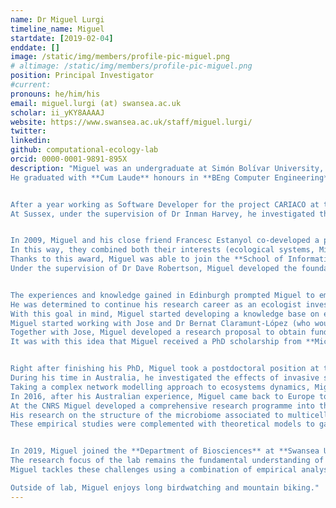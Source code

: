 ```yaml
---
name: Dr Miguel Lurgi
timeline_name: Miguel
startdate: [2019-02-04]
enddate: []
image: /static/img/members/profile-pic-miguel.png
# altimage: /static/img/members/profile-pic-miguel.png
position: Principal Investigator
#current:
pronouns: he/him/his
email: miguel.lurgi (at) swansea.ac.uk
scholar: ii_yKY8AAAAJ
website: https://www.swansea.ac.uk/staff/miguel.lurgi/
twitter: 
linkedin: 
github: computational-ecology-lab
orcid: 0000-0001-9891-895X
description: "Miguel was an undergraduate at Simón Bolívar University, where he worked in the Artificial Intelligence Group under the supervision of Dr. Hector Palacios on the development of a **Constraint Programming Language for C++**. 
He graduated with **Cum Laude** honours in **BEng Computer Engineering** in 2003.


After a year working as Software Developer for the project CARIACO at the Institute for Marine Sciences and Technologies of the Simón Bolívar University, he moved to Brighton, UK and completed an **MSc in Evolutionary and Adaptive Systems** at the **University of Sussex**. 
At Sussex, under the supervision of Dr Inman Harvey, he investigated the role of **classical conditioning in evolutionary robotics**, following thus his longstanding passion for bio-inspired computation and evolutionary theory, which had started a few years earlier when as an undergraduate student he became acquainted with subjects such as genetic algorithms, autonomous multi-agent systems, and neural networks.


In 2009, Miguel and his close friend Francesc Estanyol co-developed a project proposal to design and implement a **multi-agent digital business ecosystem**. 
In this way, they combined both their interests (ecological systems, Miguel; and business, Francesc) to develop a research idea that would be funded by the **Marie Skłodowska Curie Actions of the European Commission**. 
Thanks to this award, Miguel was able to join the **School of Informatics** of the **University of Edinburgh**, Scotland, UK, as a Marie Curie Research Associate. 
Under the supervision of Dr Dave Robertson, Miguel developed the foundations of an ecologically inspired multi-agent system borrowing ideas from ecology and evolution. These efforts granted him an **MRes in Artificial Intelligence** and seeded his interests in what would become his main research focus to date: networks of ecological interactions.


The experiences and knowledge gained in Edinburgh prompted Miguel to embark in a radical career change: **from artificial intelligence to ecology**. 
He was determined to continue his research career as an ecologist investigating natural communities and ecosystems from the perspective of complex networks. 
With this goal in mind, Miguel started developing a knowledge base on ecological systems and initiated communication with a research scientist who would become to be not only his PhD advisor, but a lifelong colleague and friend: Dr José Montoya. 
Miguel started working with Jose and Dr Bernat Claramunt-López (who would also become a longlife friend) on the development of a deeper understanding of the effects of climate change on networks of species interactions. 
Together with Jose, Miguel developed a research proposal to obtain funds to do his PhD investigating **The Assembly and Disassembly of Ecological Networks in a Changing World**. 
It was with this idea that Miguel received a PhD scholarship from **Microsoft Research** to complete his PhD studies at the **Centre for Ecological Research and Forestry Applications** at the **Autonomous University of Barcelona** and the **Marine Sciences Institute** of the **Spanish Research Council (CSIC)**. Miguel obtained his PhD with **Cum Laude** honours in 2014.


Right after finishing his PhD, Miguel took a postdoctoral position at the **School of Biological Sciences** at the **University of Adelaide**, Australia. 
During his time in Australia, he investigated the effects of invasive species management on complex ecosystems. 
Taking a complex network modelling approach to ecosystems dynamics, Miguel uncovered the effects of management actions on the different species embedded in a complex community across trophic levels. 
In 2016, after his Australian experience, Miguel came back to Europe to join his former advisor and good friend Dr José Montoya. Miguel became a postdoctoral researcher at the **Centre for Biodiversity Theory and Modelling** of the **Theoretical and Experimental Ecology Station** of the **CNRS** in Moulis, France. 
At the CNRS Miguel developed a comprehensive research programme into the assembly and disassembly of complex ecosystems across spatial scales and ecosystems. 
His research on the structure of the microbiome associated to multicellular hosts, alongside the continent-wide spatial scaling and variability of terrestrial vertebrate and marine invertebrate complex ecological systems, allowed him to uncover key ecological and evolutionary processes behind the emergence of these communities. 
These empirical studies were complemented with theoretical models to gain a better understanding of the effect of different aspects of global change on complex networks of species interactions.


In 2019, Miguel joined the **Department of Biosciences** at **Swansea University**, where he founded the **Computational Ecology Lab**. 
The research focus of the lab remains the fundamental understanding of the ecological and evolutionary mechanisms behind the assembly and disassembly of complex ecosystems. 
Miguel tackles these challenges using a combination of empirical analyses of large and complex datasets on both microbial and macrobial commuinities, and theoretical models incorporating dynamics in complex networks and the processes that are believed to be behind their emergence.

Outside of lab, Miguel enjoys long birdwatching and mountain biking."
---
```

